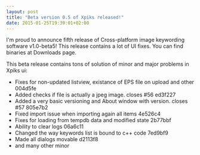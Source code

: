 ```yaml
---
layout: post
title: "Beta version 0.5 of Xpiks released!"
date: 2015-01-25T19:39:01+02:00
---
```


I'm proud to announce fifth release of Cross-platform image keywording software v1.0-beta5! This release contains a lot of UI fixes. You can find binaries at Downloads page.

This beta release contains tons of solution of minor and major problems in Xpiks ui:


- Fixes for non-updated listview, existance of EPS file on upload and other 004d5fe
- Added checks if file is actually a jpeg image. closes #56 ed3f227
- Added a very basic versioning and About window with version. closes #57 805e7b2
- Fixed import issue when importing again all items 4e526c4
- Fixes for loading from tempdb data and modified state 2b77bbf
- Ability to clear logs 06a6c11
- Changed the way keywords list is bound to c++ code 7ed9bf9
- Made all dialogs movable d2113f8
- and many other minor
